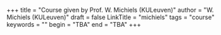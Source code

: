 +++
title = "Course given by Prof. W. Michiels (KULeuven)"
author = "W. Michiels (KULeuven)"
draft = false
LinkTitle = "michiels"
tags = "course"
keywords = ""
begin = "TBA"
end = "TBA"
+++
